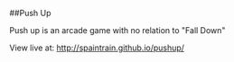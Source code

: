 ##Push Up

Push up is an arcade game with no relation to "Fall Down"

View live at: http://spaintrain.github.io/pushup/

